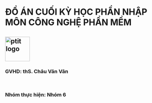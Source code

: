 <h1>ĐỒ ÁN CUỐI KỲ HỌC PHẦN NHẬP MÔN CÔNG NGHỆ PHẦN MỀM</h1>
<h2>
  <img src="https://upload.wikimedia.org/wikipedia/commons/d/d7/Logo_PTIT.jpg"c alt="ptit logo" width="80" height="80">
</h2>

<h3>GVHD: thS. Châu Văn Vân</h3>
<br/>
<h3>Nhóm thực hiện: Nhóm 6</h3>

